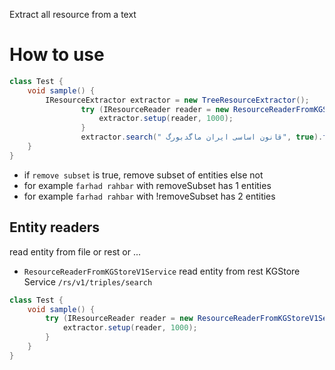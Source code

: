 Extract all resource from a text

# How to use
```java
class Test {
    void sample() {
        IResourceExtractor extractor = new TreeResourceExtractor();
                try (IResourceReader reader = new ResourceReaderFromKGStoreV1Service("http://localhost:8091/")) {
                    extractor.setup(reader, 1000);
                }
                extractor.search(" قانون اساسی ایران ماگدبورگ", true).forEach(System.out::println);
    }
}
```

* if `remove subset` is true, remove subset of entities else not
* for example `farhad rahbar` with removeSubset has 1 entities
* for example `farhad rahbar` with !removeSubset has 2 entities


## Entity readers
read entity from file or rest or ...

* `ResourceReaderFromKGStoreV1Service` read entity from rest KGStore Service `/rs/v1/triples/search`

```java
class Test {
    void sample() {
        try (IResourceReader reader = new ResourceReaderFromKGStoreV1Service("http://194.225.227.161:8091/")) {
            extractor.setup(reader, 1000);
        }
    }
}
```